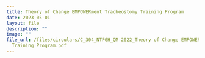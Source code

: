 ```yaml
---
title: Theory of Change EMPOWERment Tracheostomy Training Program
date: 2023-05-01
layout: file
description: ""
image: ""
file_url: /files/circulars/C_304_NTFGH_QM 2022_Theory of Change EMPOWERment-Tracheostomy
  Training Program.pdf
---
```

